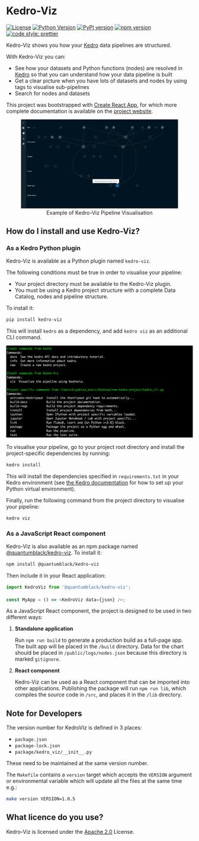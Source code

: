 # Kedro-Viz

[![License](https://img.shields.io/badge/license-Apache%202.0-3da639.svg)](https://opensource.org/licenses/Apache-2.0)
[![Python Version](https://img.shields.io/pypi/pyversions/kedro-viz.svg?color=blue)](https://pypi.org/project/kedro-viz/)
[![PyPI version](https://img.shields.io/pypi/v/kedro-viz.svg?color=yellow)](https://pypi.org/project/kedro-viz/)
[![npm version](https://img.shields.io/npm/v/@quantumblack/kedro-viz.svg?color=cc3534)](https://badge.fury.io/js/%40quantumblacklabs%2Fkedro-viz)
[![code style: prettier](https://img.shields.io/badge/code_style-prettier-ff69b4.svg)](https://github.com/prettier/prettier)

Kedro-Viz shows you how your [Kedro](https://github.com/quantumblacklabs/kedro) data pipelines are structured.

With Kedro-Viz you can:

- See how your datasets and Python functions (nodes) are resolved in [Kedro](https://github.com/quantumblacklabs/kedro) so that you can understand how your data pipeline is built
- Get a clear picture when you have lots of datasets and nodes by using tags to visualise sub-pipelines
- Search for nodes and datasets

This project was bootstrapped with [Create React App](https://github.com/facebook/create-react-app), for which more complete documentation is available on the [project website](https://facebook.github.io/create-react-app/).

<figure class="image">
  <img src=".github/img/pipeline_visualisation.png?raw=true)" alt="Kedro-Viz Pipeline Visualisation">
  <figcaption style="text-align: center">Example of Kedro-Viz Pipeline Visualisation</figcaption>
</figure>

## How do I install and use Kedro-Viz?

### As a Kedro Python plugin

Kedro-Viz is available as a Python plugin named `kedro-viz`.

The following conditions must be true in order to visualise your pipeline:

- Your project directory must be available to the Kedro-Viz plugin.
- You must be using a Kedro project structure with a complete Data Catalog, nodes and pipeline structure.

To install it:

```bash
pip install kedro-viz
```

This will install `kedro` as a dependency, and add `kedro viz` as an additional CLI command.

![Kedro CLI command](.github/img/kedro_cli_example.png?raw=true)

To visualise your pipeline, go to your project root directory and install the project-specific dependencies by running:

```bash
kedro install
```

This will install the dependencies specified in `requirements.txt` in your Kedro environment (see [the Kedro documentation](https://kedro.readthedocs.io/en/latest/02_getting_started/01_prerequisites.html#python-virtual-environments) for how to set up your Python virtual environment).

Finally, run the following command from the project directory to visualise your pipeline:

```bash
kedro viz
```

### As a JavaScript React component

Kedro-Viz is also available as an npm package named [@quantumblack/kedro-viz](https://www.npmjs.com/package/@quantumblack/kedro-viz). To install it:

```bash
npm install @quantumblack/kedro-viz
```

Then include it in your React application:

```javascript
import KedroViz from '@quantumblack/kedro-viz';

const MyApp = () => <KedroViz data={json} />;
```

As a JavaScript React component, the project is designed to be used in two different ways:

1. **Standalone application**

   Run `npm run build` to generate a production build as a full-page app. The built app will be placed in the `/build` directory. Data for the chart should be placed in `/public/logs/nodes.json` because this directory is marked `gitignore`.

2. **React component**

   Kedro-Viz can be used as a React component that can be imported into other applications. Publishing the package will run `npm run lib`, which compiles the source code in `/src`, and places it in the `/lib` directory.

## Note for Developers
The version number for KedroViz is defined in 3 places:
- `package.json`
- `package-lock.json`
- `package/kedro_viz/__init__.py`

These need to be maintained at the same version number.

The `Makefile` contains a `version` target which accepts the `VERSION` argument
or environmental variable which will update all the files at the same time
e.g.:

```bash
make version VERSION=1.0.5
```

## What licence do you use?

Kedro-Viz is licensed under the [Apache 2.0](https://github.com/quantumblacklabs/kedro-viz/blob/master/LICENSE.md) License.

